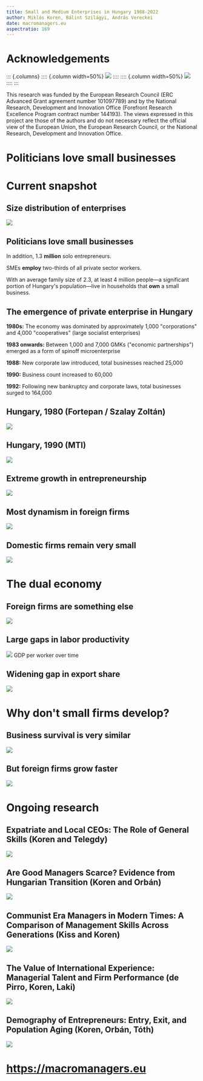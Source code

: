 ```yaml
---
title: Small and Medium Enterprises in Hungary 1988-2022
author: Miklós Koren, Bálint Szilágyi, András Vereckei
date: macromanagers.eu
aspectratio: 169
---
```


# Acknowledgements
::: {.columns}
:::: {.column width=50%}
![](fig/erc.png)
::::
:::: {.column width=50%}
![](fig/elvonal.png)
::::
:::

This research was funded by the European Research Council (ERC Advanced Grant agreement number 101097789) and by the National Research, Development and Innovation Office (Forefront Research Excellence Program contract number 144193). The views expressed in this project are those of the authors and do not necessary reflect the official view of the European Union, the European Research Council, or the National Research, Development and Innovation Office.

# Politicians love small businesses

# Current snapshot
## Size distribution of enterprises
![](fig/fig0.png)

## Politicians love small businesses
In addition, 1.3 **million** solo entrepreneurs.

SMEs **employ** two-thirds of all private sector workers. 

With an average family size of 2.3, at least 4 million people—a significant portion of Hungary's population—live in households that **own** a small business.

## The emergence of private enterprise in Hungary

**1980s:** The economy was dominated by approximately 1,000 "corporations" and 4,000 "cooperatives" (large socialist enterprises)

**1983 onwards:** Between 1,000 and 7,000 GMKs ("economic partnerships") emerged as a form of spinoff microenterprise

**1988:** New corporate law introduced, total businesses reached 25,000

**1990:** Business count increased to 60,000

**1992:** Following new bankruptcy and corporate laws, total businesses surged to 164,000


## Hungary, 1980 (Fortepan / Szalay Zoltán)
![](../2023-12-14-emc/fig/fortepan_198036.jpg)

## Hungary, 1990 (MTI)
![](../2023-12-14-emc/fig/tozsde.jpg)

## Extreme growth in entrepreneurship
![](fig/fig1a.png)

## Most dynamism in foreign firms
![](fig/fig1b.png)

## Domestic firms remain very small
![](fig/fig2.png)

# The dual economy
## Foreign firms are something else
![](fig/fig3a.png)

## Large gaps in labor productivity
![](fig/fig3b.png)
GDP per worker over time

## Widening gap in export share
![](fig/fig3c.png)

# Why don't small firms develop?
## Business survival is very similar
![](fig/fig4a.png)

## But foreign firms grow faster
![](fig/fig4b.png)

# Ongoing research

## Expatriate and Local CEOs: The Role of General Skills (Koren and Telegdy)
![](fig/01-expat.png)

## Are Good Managers Scarce? Evidence from Hungarian Transition (Koren and Orbán)
![](fig/02-babyboom.png)

## Communist Era Managers in Modern Times: A Comparison of Management Skills Across Generations (Kiss and Koren)
![](fig/05-wms.png)

## The Value of International Experience: Managerial Talent and Firm Performance (de Pirro, Koren, Laki)
![](fig/03-foreign-experience.png)

## Demography of Entrepreneurs: Entry, Exit, and Population Aging (Koren, Orbán, Tóth)
![](fig/03-demographics.png)

# https://macromanagers.eu